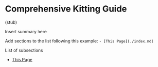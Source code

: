 # Comprehensive Kitting Guide
(stub)

Insert summary here

Add sections to the list following this example:
```- [This Page](./index.md)```

List of subsections
- [This Page](./index.md)